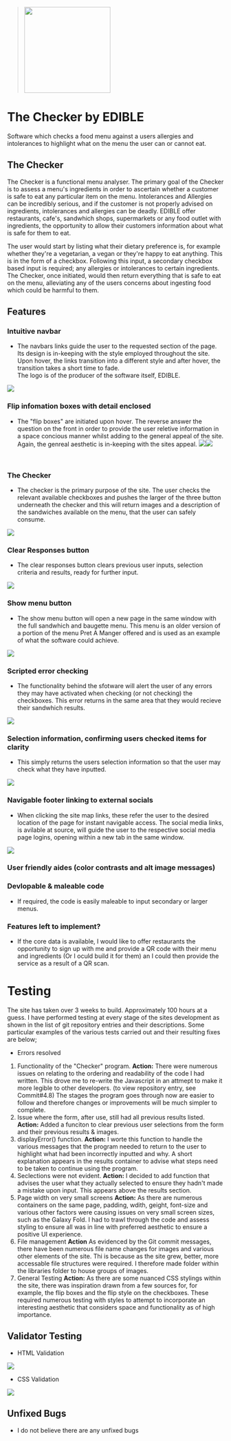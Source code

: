 ><img src="https://github.com/SamYatesSmith/IA-Menu-Checker/assets/109161693/303573b5-74f6-49c1-b134-8a135674de10" width=200 height=200>

# The Checker by EDIBLE

Software which checks a food menu against a users allergies and intolerances to highlight what on the menu the user can or cannot eat.

## The Checker

The Checker is a functional menu analyser.  The primary goal of the Checker is to assess a menu's ingredients in order to ascertain whether a customer is safe to eat any particular item on the menu.  Intolerances and Allergies can be incredibly serious, and if the customer is not properly advised on ingredients, intolerances and allergies can be deadly.  EDIBLE offer restaurants, cafe's, sandwhich shops, supermarkets or any food outlet with ingredients, the opportunity to allow their customers information about what is safe for them to eat.  

The user would start by listing what their dietary preference is, for example whether they're a vegetarian, a vegan or they're happy to eat anything.  This is in the form of a checkbox.  Following this input, a secondary checkbox based input is required; any allergies or intolerances to certain ingredients.  The Checker, once initiated, would then return everything that is safe to eat on the menu, alleviating any of the users concerns about ingesting food which could be harmful to them. 

## Features

 ### Intuitive navbar 
 - The navbars links guide the user to the requested section of the page.  Its design is in-keeping with the style employed throughout the site.  Upon hover, the links transition into a different style and after hover, the transition takes a short time to fade.  
 The logo is of the producer of the software itself, EDIBLE. 
 <img src="https://github.com/SamYatesSmith/IA-Menu-Checker/blob/main/assets/images/libraries/readmescreenshots/1.Screenshot.header.png">
<br>

 ### Flip infomation boxes with detail enclosed
 - The "flip boxes" are initiated upon hover.  The reverse answer the question on the front in order to provide the user reletive information in a space concious manner whilst adding to the general appeal of the site.  Again, the genreal aesthetic is in-keeping with the sites appeal.
 <img src="https://github.com/SamYatesSmith/IA-Menu-Checker/blob/main/assets/images/libraries/readmescreenshots/2.Screenshot.flip-front.png"><img src="https://github.com/SamYatesSmith/IA-Menu-Checker/blob/main/assets/images/libraries/readmescreenshots/3.Screenshot.flipped.back.png">
<br>

 ### The Checker
 - The checker is the primary purpose of the site.  The user checks the relevant available checkboxes and pushes the larger of the three button underneath the checker and this will return images and a description of the sandwiches available on the menu, that the user can safely consume.  
 <img src="https://github.com/SamYatesSmith/IA-Menu-Checker/blob/main/assets/images/libraries/readmescreenshots/4.TheChecker.png">
<br>

 ### Clear Responses button
 - The clear responses button clears previous user inputs, selection criteria and results, ready for further input.
 <img src="https://github.com/SamYatesSmith/IA-Menu-Checker/blob/main/assets/images/libraries/readmescreenshots/5.ClearResponses.png">
<br>

 ### Show menu button
 - The show menu button will open a new page in the same window with the full sandwhich and baugette menu.  This menu is an older version of a portion of the menu Pret A Manger offered and is used as an example of what the software could achieve.
 <img src="https://github.com/SamYatesSmith/IA-Menu-Checker/blob/main/assets/images/libraries/readmescreenshots/6.ShowMenu.png">
<br>

 ### Scripted error checking
 - The functionality behind the sfotware will alert the user of any errors they may have activated when checking (or not checking) the checkboxes.  This error returns in the same area that they would recieve their sandwhich results. 
 <img src="https://github.com/SamYatesSmith/IA-Menu-Checker/blob/main/assets/images/libraries/readmescreenshots/7.displayError.png">
<br>

 ### Selection information, confirming users checked items for clarity
 - This simply returns the users selection information so that the user may check what they have inputted.
 <img src="https://github.com/SamYatesSmith/IA-Menu-Checker/blob/main/assets/images/libraries/readmescreenshots/8.SelectionClarity.png">
<br>

 ### Navigable footer linking to external socials
 - When clicking the site map links, these refer the user to the desired location of the page for instant navigable access.  The social media links, is avilable at source, will guide the user to the respective social media page logins, opening within a new tab in the same window.
 <img src="/workspace/IA-Menu-Checker/assets/images/libraries/readmescreenshots/9.NavigableFooter.png">
<br>

 ### User friendly aides (color contrasts and alt image messages)
 ### Devlopable & maleable code 
 - If required, the code is easily maleable to input secondary or larger menus.

 ### Features left to implement? 
 - If the core data is available, I would like to offer restaurants the opportunity to sign up with me and provide a QR code with their menu and ingredients (Or I oculd build it for them) an I could then provide the service as a result of a QR scan. 

# Testing 

The site has taken over 3 weeks to build.  Approximately 100 hours at a guess.  I have performed testing at every stage of the sites development as shown in the list of git repository entries and their descriptions.  Some particular examples of the various tests carried out and their resulting fixes are below;
- Errors resolved
 1. Functionality of the "Checker" program.  **Action:** There were numerous issues on relating to the ordering and readability of the code I had written.  This drove me to re-write the Javascript in an attmept to make it more legible to other developers. (to view repository entry, see Commit#4.8)  The stages the program goes through now are easier to follow and therefore changes or improvements will be much simpler to complete. 
 2. Issue where the form, after use, still had all previous results listed.  **Action:** Added a funciton to clear previous user selections from the form and their previous results & images.
 3. displayError() function.  **Action:** I worte this function to handle the various messages that the program needed to return to the user to highlight what had been incorrectly inputted and why.  A short explanation appears in the results container to advise what steps need to be taken to continue using the program.
 4. Seclections were not evident.  **Action:** I decided to add function that advises the user what they actually selected to ensure they hadn't made a mistake upon input.  This appears above the results section.
 5. Page width on very small screens **Action:** As there are numerous containers on the same page, padding, wdith, geight, font-size and various other factors were causing issues on very small screen sizes, such as the Galaxy Fold. I had to trawl through the code and assess styling to ensure all was in line with preferred aesthetic to ensure a positive UI experience.
 6. File management **Action** As evidenced by the Git commit messages, there have been numerous file name changes for images and various other elements of the site.  Thi is because as the site grew, better, more accessable file structures were required.  I therefore made folder within the libraries folder to house groups of images.
 7. General Testing **Action:** As there are some nuanced CSS stylings within the site, there was inspiration drawn from a few sources for, for example, the flip boxes and the flip style on the checkboxes.  These required numerous testing with styles to attempt to incorporate an interesting aesthetic that considers space and functionality as of high importance.

## Validator Testing

- HTML Validation

 <img src="https://github.com/SamYatesSmith/IA-Menu-Checker/blob/main/assets/images/libraries/readmescreenshots/HTML.Validation.Pass.png">

- CSS Validation 

 <img src="https://github.com/SamYatesSmith/IA-Menu-Checker/blob/main/assets/images/libraries/readmescreenshots/CSS.Validation.Pass.png">


## Unfixed Bugs

 - I do not believe there are any unfixed bugs

